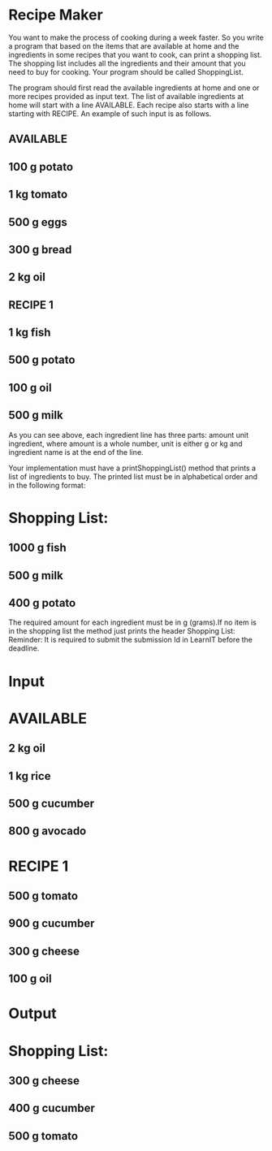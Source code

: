 # Recipe Maker

You want to make the process of cooking during a week faster. So you write a program that based on the items that are available at home and the ingredients in some recipes that you want to cook, can print a shopping list. The shopping list includes all the ingredients and their amount that you need to buy for cooking. Your program should be called ShoppingList.

The program should first read the available ingredients at home and one or more recipes provided as input text. The list of available ingredients at home will start with a line AVAILABLE. Each recipe also starts with a line starting with RECIPE. An example of such input is as follows.

## AVAILABLE

## 100 g potato

## 1 kg tomato

## 500 g eggs

## 300 g bread

## 2 kg oil

## RECIPE 1

## 1 kg fish

## 500 g potato

## 100 g oil

## 500 g milk

As you can see above, each ingredient line has three parts: amount unit ingredient, where amount is a whole number, unit is either g or kg and ingredient name is at the end of the line.

Your implementation must have a printShoppingList() method that prints a list of ingredients to buy. The printed list must be in alphabetical order and in the following format:

# Shopping List:

## 1000 g fish

## 500 g milk

## 400 g potato

The required amount for each ingredient must be in g (grams).If no item is in the shopping list the method just prints the header Shopping List:
Reminder: It is required to submit the submission Id in LearnIT before the deadline.

# Input

# AVAILABLE

## 2 kg oil

## 1 kg rice

## 500 g cucumber

## 800 g avocado

# RECIPE 1

## 500 g tomato

## 900 g cucumber

## 300 g cheese

## 100 g oil

# Output

# Shopping List:

## 300 g cheese

## 400 g cucumber

## 500 g tomato
